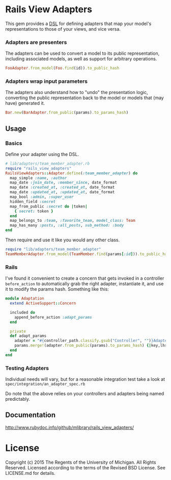 # Rails View Adapters

This gem provides a 
[DSL](http://www.rubydoc.info/github/mlibrary/rails_view_adapters/master/RailsViewAdapters/DefinitionProxy)
for defining adapters that map your model's 
representations to those of your views, and vice versa.  

### Adapters are presenters

The adapters can be used to convert a model to its public representation,
including associated models, as well as support for arbitrary operations.

```ruby
FooAdapter.from_model(Foo.find(id)).to_public_hash
```

### Adapters wrap input parameters

The adapters also understand how to "undo" the presentation logic,
converting the public representation back to the model or models 
that (may have) generated it.

```ruby
Bar.new(BarAdapter.from_public(params).to_params_hash)
```

## Usage

### Basics 

Define your adapter using the DSL.

```ruby
# lib/adapters/team_member_adapter.rb
require "rails_view_adapters"
RailsViewAdapters::Adapter.define(:team_member_adapter) do
  map_simple :name, :author
  map_date :join_date, :member_since, date_format
  map_date :created_at, :created_at, date_format
  map_date :updated_at, :updated_at, date_format
  map_bool :admin, :super_user
  hidden_field :secret
  map_from_public :secret do |token|
    { secret: token }
  end
  map_belongs_to :team, :favorite_team, model_class: Team
  map_has_many :posts, :all_posts, sub_method: :body
end
```

Then require and use it like you would any other class.

```ruby
require "lib/adapters/team_member_adapter"
TeamMemberAdapter.from_model(TeamMember.find(params[:id])).to_public_hash
```

### Rails

I've found it convenient to create a concern that gets invoked in a controller
`before_action` to automatically grab the right adapter, instantiate it, and use
it to modify the params hash.  Something like this:

```ruby
module Adaptation
  extend ActiveSupport::Concern

  included do
    append_before_action :adapt_params
  end

  private
  def adapt_params
    adapter = "#{controller_path.classify.gsub("Controller", "")}Adapter".constantize
    params.merge!(adapter.from_public(params).to_params_hash) {|key,lhs,rhs| rhs}
  end
end
```

### Testing Adapters

Individual needs will vary, but for a reasonable integration test take a look at 
`spec/integration/an_adapter_spec.rb`

Do note that the above relies on your controllers and adapters being named predictably.

## Documentation
http://www.rubydoc.info/github/mlibrary/rails_view_adapters/

# License

Copyright (c) 2015 The Regents of the University of Michigan.
All Rights Reserved.
Licensed according to the terms of the Revised BSD License.
See LICENSE.md for details.

